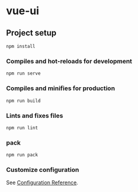 # vue-ui

## Project setup
```
npm install
```

### Compiles and hot-reloads for development
```
npm run serve
```

### Compiles and minifies for production
```
npm run build
```

### Lints and fixes files
```
npm run lint
```

### pack
```
npm run pack
```

### Customize configuration
See [Configuration Reference](https://cli.vuejs.org/config/).
